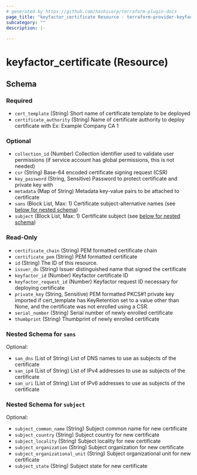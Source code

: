 ```yaml
---
# generated by https://github.com/hashicorp/terraform-plugin-docs
page_title: "keyfactor_certificate Resource - terraform-provider-keyfactor"
subcategory: ""
description: |-
  
---
```


# keyfactor_certificate (Resource)





<!-- schema generated by tfplugindocs -->
## Schema

### Required

- `cert_template` (String) Short name of certificate template to be deployed
- `certificate_authority` (String) Name of certificate authority to deploy certificate with Ex: Example Company CA 1

### Optional

- `collection_id` (Number) Collection identifier used to validate user permissions (if service account has global permissions, this is not needed)
- `csr` (String) Base-64 encoded certificate signing request (CSR)
- `key_password` (String, Sensitive) Password to protect certificate and private key with
- `metadata` (Map of String) Metadata key-value pairs to be attached to certificate
- `sans` (Block List, Max: 1) Certificate subject-alternative names (see [below for nested schema](#nestedblock--sans))
- `subject` (Block List, Max: 1) Certificate subject (see [below for nested schema](#nestedblock--subject))

### Read-Only

- `certificate_chain` (String) PEM formatted certificate chain
- `certificate_pem` (String) PEM formatted certificate
- `id` (String) The ID of this resource.
- `issuer_dn` (String) Issuer distinguished name that signed the certificate
- `keyfactor_id` (Number) Keyfactor certificate ID
- `keyfactor_request_id` (Number) Keyfactor request ID necessary for deploying certificate
- `private_key` (String, Sensitive) PEM formatted PKCS#1 private key imported if cert_template has KeyRetention set to a value other than None, and the certificate was not enrolled using a CSR.
- `serial_number` (String) Serial number of newly enrolled certificate
- `thumbprint` (String) Thumbprint of newly enrolled certificate

<a id="nestedblock--sans"></a>
### Nested Schema for `sans`

Optional:

- `san_dns` (List of String) List of DNS names to use as subjects of the certificate
- `san_ip4` (List of String) List of IPv4 addresses to use as subjects of the certificate
- `san_uri` (List of String) List of IPv6 addresses to use as subjects of the certificate


<a id="nestedblock--subject"></a>
### Nested Schema for `subject`

Optional:

- `subject_common_name` (String) Subject common name for new certificate
- `subject_country` (String) Subject country for new certificate
- `subject_locality` (String) Subject locality for new certificate
- `subject_organization` (String) Subject organization for new certificate
- `subject_organizational_unit` (String) Subject organizational unit for new certificate
- `subject_state` (String) Subject state for new certificate


